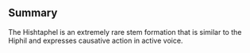 ## Summary

The Hishtaphel is an extremely rare stem formation that is similar to the Hiphil and expresses causative action in active voice.
